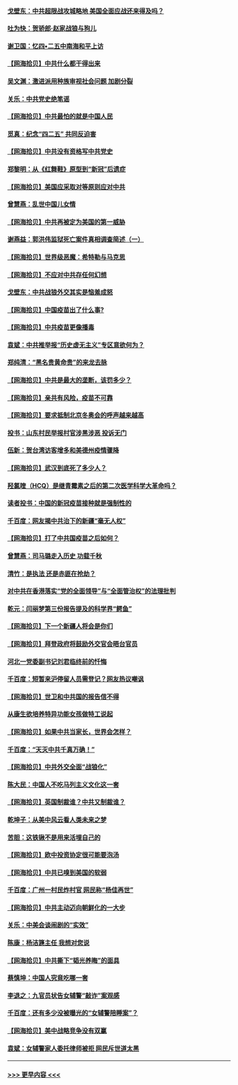 #### [戈壁东：中共超限战攻城略地 美国全面应战还来得及吗？](../pages/nsc993/n12902297.md?t=04242202) 
#### [吐为快：贺骄郎‧赵家战狼与狗儿](../pages/nsc993/n12902280.md?t=04242202) 
#### [谢卫国：忆四•二五中南海和平上访](../pages/nsc993/n12902192.md?t=04242202) 
#### [【网海拾贝】中共什么都干得出来](../pages/nsc993/n12897500.md?t=04242202) 
#### [吴文渊：激进派用种族审视社会问题 加剧分裂](../pages/nsc993/n12893881.md?t=04242202) 
#### [关乐：中共党史绝笔谣](../pages/nsc993/n12897270.md?t=04242202) 
#### [【网海拾贝】中共最怕的就是中国人民](../pages/nsc993/n12894705.md?t=04242202) 
#### [觅真：纪念“四二五” 共同反迫害](../pages/nsc993/n12894553.md?t=04242202) 
#### [【网海拾贝】中共没有资格写中共党史](../pages/nsc993/n12892231.md?t=04242202) 
#### [郑黎明：从《红舞鞋》原型到“新冠”后遗症](../pages/nsc993/n12890469.md?t=04242202) 
#### [【网海拾贝】美国应采取对等原则应对中共](../pages/nsc993/n12889176.md?t=04242202) 
#### [曾慧燕：乱世中国儿女情](../pages/nsc993/n12887931.md?t=04242202) 
#### [【网海拾贝】中共再被定为美国的第一威胁](../pages/nsc993/n12887580.md?t=04242202) 
#### [谢燕益：郭洪伟监狱死亡案件真相调查简述（一）](../pages/nsc993/n12885648.md?t=04242202) 
#### [【网海拾贝】世界级恶魔：希特勒与马克思](../pages/nsc993/n12884062.md?t=04242202) 
#### [【网海拾贝】不应对中共存任何幻想](../pages/nsc993/n12881460.md?t=04242202) 
#### [戈壁东：中共战狼外交其实是恼羞成怒](../pages/nsc993/n12880392.md?t=04242202) 
#### [【网海拾贝】中国疫苗出了什么事?](../pages/nsc993/n12879124.md?t=04242202) 
#### [【网海拾贝】中共疫苗更像播毒](../pages/nsc993/n12876631.md?t=04242202) 
#### [袁斌：中共推举报“历史虚无主义”专区意欲何为？](../pages/nsc993/n12876530.md?t=04242202) 
#### [郑纯清：“黑名贵黄命贵”的来龙去脉](../pages/nsc993/n12875589.md?t=04242202) 
#### [【网海拾贝】中共是最大的垄断，该罚多少？](../pages/nsc993/n12874006.md?t=04242202) 
#### [【网海拾贝】亲共有风险，疫苗不可靠](../pages/nsc993/n12872224.md?t=04242202) 
#### [【网海拾贝】要求抵制北京冬奥会的呼声越来越高](../pages/nsc993/n12868962.md?t=04242202) 
#### [投书：山东村民举报村官涉黑涉恶 投诉无门](../pages/nsc993/n12869726.md?t=04242202) 
#### [伍新：贺台湾访客增多和美德州疫情骤降](../pages/nsc993/n12865651.md?t=04242202) 
#### [【网海拾贝】武汉到底死了多少人？](../pages/nsc993/n12863707.md?t=04242202) 
#### [羟氯喹（HCQ）是继青霉素之后的第二次医学科学大革命吗？](../pages/nsc993/n12638564.md?t=04242202) 
#### [读者投书：中国的新冠疫苗接种就是强制性的](../pages/nsc993/n12859932.md?t=04242202) 
#### [千百度：网友揭中共治下的新疆“毫无人权”](../pages/nsc993/n12858385.md?t=04242202) 
#### [【网海拾贝】打了中共国疫苗之后如何？](../pages/nsc993/n12857866.md?t=04242202) 
#### [曾慧燕：司马璐走入历史 功载千秋](../pages/nsc993/n12856996.md?t=04242202) 
#### [清竹：是执法 还是赤匪在抢劫？](../pages/nsc993/n12856952.md?t=04242202) 
#### [对中共在香港落实“党的全面领导”与“全面管治权”的法理批判](../pages/nsc993/n12856929.md?t=04242202) 
#### [乾元：闫丽梦第三份报告提及的科学界“鳄鱼”](../pages/nsc993/n12855985.md?t=04242202) 
#### [【网海拾贝】下一个新疆人将会是你们](../pages/nsc993/n12855864.md?t=04242202) 
#### [【网海拾贝】拜登政府将鼓励外交官会晤台官员](../pages/nsc993/n12853615.md?t=04242202) 
#### [河北一党委副书记刘君临终前的忏悔](../pages/nsc993/n12849420.md?t=04242202) 
#### [千百度：短暂来沪停留人员需登记？网友热议嘲讽](../pages/nsc993/n12853497.md?t=04242202) 
#### [【网海拾贝】世卫和中共国的报告信不得](../pages/nsc993/n12850902.md?t=04242202) 
#### [从康生欲培养特异功能女孩做特工说起](../pages/nsc993/n12849289.md?t=04242202) 
#### [【网海拾贝】如果中共当家长，世界会怎样？](../pages/nsc993/n12848436.md?t=04242202) 
#### [千百度：“天灭中共千真万确！”](../pages/nsc993/n12845659.md?t=04242202) 
#### [【网海拾贝】中共外交全面“战狼化”](../pages/nsc993/n12845607.md?t=04242202) 
#### [陈大民：中国人不吃马列主义文化这一套](../pages/nsc993/n12842496.md?t=04242202) 
#### [【网海拾贝】英国制裁谁？中共又制裁谁？](../pages/nsc993/n12840909.md?t=04242202) 
#### [乾坤子：从美中风云看人类未来之梦](../pages/nsc993/n12840590.md?t=04242202) 
#### [苦胆：这铁锹不是用来活埋自己的](../pages/nsc993/n12839512.md?t=04242202) 
#### [【网海拾贝】欧中投资协定很可能要泡汤](../pages/nsc993/n12835122.md?t=04242202) 
#### [【网海拾贝】中共已嗅到美国的软弱](../pages/nsc993/n12832411.md?t=04242202) 
#### [千百度：广州一村民炸村官 网民称“杨佳再世”](../pages/nsc993/n12832380.md?t=04242202) 
#### [【网海拾贝】中共主动迈向朝鲜化的一大步](../pages/nsc993/n12829887.md?t=04242202) 
#### [关乐：中美会谈闹剧的“实效”](../pages/nsc993/n12826698.md?t=04242202) 
#### [陈康：杨洁篪主任  我想对您说](../pages/nsc993/n12826609.md?t=04242202) 
#### [【网海拾贝】中共撕下“韬光养晦”的面具](../pages/nsc993/n12826459.md?t=04242202) 
#### [蔡慎坤：中国人究竟吃哪一套](../pages/nsc993/n12826010.md?t=04242202) 
#### [李退之：九官员状告女辅警“敲诈”案观感](../pages/nsc993/n12823984.md?t=04242202) 
#### [千百度：还有多少没被曝光的“女辅警陪睡案”？](../pages/nsc993/n12822136.md?t=04242202) 
#### [【网海拾贝】美中战略竞争没有双赢](../pages/nsc993/n12822105.md?t=04242202) 
#### [袁斌：女辅警家人委托律师被拒 网民斥世道太黑](../pages/nsc993/n12822004.md?t=04242202) 

----
#### [ >>> 更早内容 <<< ](../indexes/nsc993-earlier.md)

